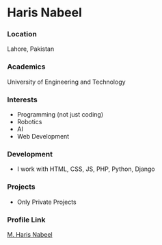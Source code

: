 # Haris Nabeel

### Location

Lahore, Pakistan

### Academics

University of Engineering and Technology

### Interests

- Programming (not just coding)
- Robotics
- AI
- Web Development

### Development

- I work with HTML, CSS, JS, PHP, Python, Django

### Projects

- Only Private Projects

### Profile Link

[M. Haris Nabeel](https://github.com/M-Haris-N)